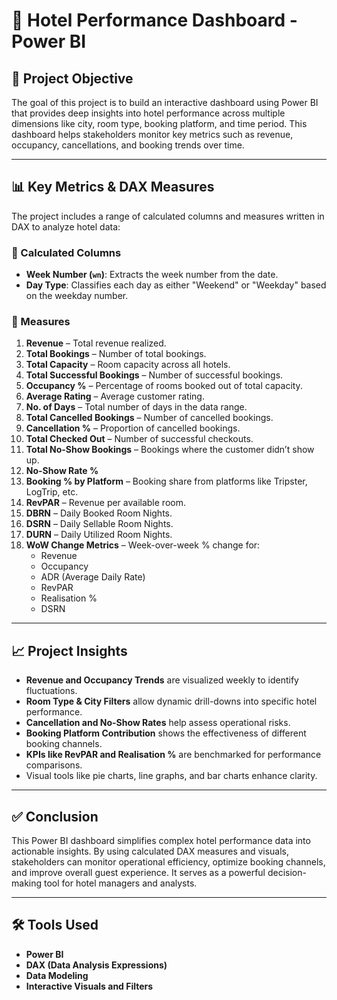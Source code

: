 # 🏨 Hotel Performance Dashboard - Power BI

## 📌 Project Objective

The goal of this project is to build an interactive dashboard using Power BI that provides deep insights into hotel performance across multiple dimensions like city, room type, booking platform, and time period. This dashboard helps stakeholders monitor key metrics such as revenue, occupancy, cancellations, and booking trends over time.

---

## 📊 Key Metrics & DAX Measures

The project includes a range of calculated columns and measures written in DAX to analyze hotel data:

### 📅 Calculated Columns
- **Week Number (`wn`)**: Extracts the week number from the date.
- **Day Type**: Classifies each day as either "Weekend" or "Weekday" based on the weekday number.

### 🔢 Measures
1. **Revenue** – Total revenue realized.
2. **Total Bookings** – Number of total bookings.
3. **Total Capacity** – Room capacity across all hotels.
4. **Total Successful Bookings** – Number of successful bookings.
5. **Occupancy %** – Percentage of rooms booked out of total capacity.
6. **Average Rating** – Average customer rating.
7. **No. of Days** – Total number of days in the data range.
8. **Total Cancelled Bookings** – Number of cancelled bookings.
9. **Cancellation %** – Proportion of cancelled bookings.
10. **Total Checked Out** – Number of successful checkouts.
11. **Total No-Show Bookings** – Bookings where the customer didn’t show up.
12. **No-Show Rate %**
13. **Booking % by Platform** – Booking share from platforms like Tripster, LogTrip, etc.
14. **RevPAR** – Revenue per available room.
15. **DBRN** – Daily Booked Room Nights.
16. **DSRN** – Daily Sellable Room Nights.
17. **DURN** – Daily Utilized Room Nights.
18. **WoW Change Metrics** – Week-over-week % change for:
    - Revenue
    - Occupancy
    - ADR (Average Daily Rate)
    - RevPAR
    - Realisation %
    - DSRN

---

## 📈 Project Insights

- **Revenue and Occupancy Trends** are visualized weekly to identify fluctuations.
- **Room Type & City Filters** allow dynamic drill-downs into specific hotel performance.
- **Cancellation and No-Show Rates** help assess operational risks.
- **Booking Platform Contribution** shows the effectiveness of different booking channels.
- **KPIs like RevPAR and Realisation %** are benchmarked for performance comparisons.
- Visual tools like pie charts, line graphs, and bar charts enhance clarity.

---

## ✅ Conclusion

This Power BI dashboard simplifies complex hotel performance data into actionable insights. By using calculated DAX measures and visuals, stakeholders can monitor operational efficiency, optimize booking channels, and improve overall guest experience. It serves as a powerful decision-making tool for hotel managers and analysts.

---

## 🛠 Tools Used

- **Power BI**
- **DAX (Data Analysis Expressions)**
- **Data Modeling**
- **Interactive Visuals and Filters**
